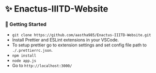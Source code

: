 # :sparkles: Enactus-IIITD-Website 

### :rocket: Getting Started
* `git clone https://github.com/aastha985/Enactus-IIITD-Website.git`
* Install Prettier and ESLint extensions in your VSCode.
* To setup prettier go to extension settings and set config file path to `./.prettierrc.json`.
* `npm install`
* `node app.js`
* Go to `http://localhost:3000/`
